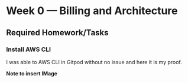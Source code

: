 # Week 0 — Billing and Architecture

## Required Homework/Tasks

### Install AWS CLI

I was able to AWS CLI in Gitpod without no issue and here it is my proof.

**Note to insert IMage**

